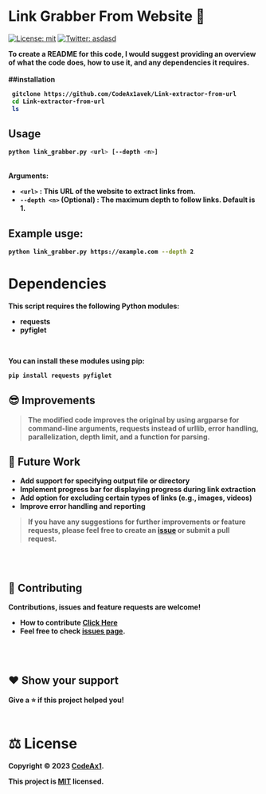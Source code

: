# Link Grabber From Website 👋
[![License: mit](https://img.shields.io/badge/License-mit-yellow.svg)](LICENCE.MD)
[![Twitter: asdasd](https://img.shields.io/twitter/follow/CodeAx4.svg?style=social)](https://youtube.com/codeax10)

<b> To create a README for this code, I would suggest providing an overview of what the code does, how to use it, and any dependencies it requires. <b>
<br>
<br>
##installation
```sh
 gitclone https://github.com/CodeAx1avek/Link-extractor-from-url
 cd Link-extractor-from-url
 ls
```

## Usage
```sh
python link_grabber.py <url> [--depth <n>]
```
<br>
Arguments:

* `<url>`                  : This URL of the website to extract links from.
* `--depth <n>` (Optional) : The maximum depth to follow links. Default is 1.

## Example usge:
```sh
python link_grabber.py https://example.com --depth 2
```

# Dependencies
This script requires the following Python modules:
* requests
* pyfiglet
<br>

<b> You can install these modules using pip: </b>

```sh
pip install requests pyfiglet
```

## 😎 Improvements
> The modified code improves the original by using argparse for command-line arguments, requests instead of urllib, error handling, parallelization, depth limit, and a function for parsing. <br>

## 🚀 Future Work
- Add support for specifying output file or directory
- Implement progress bar for displaying progress during link extraction
- Add option for excluding certain types of links (e.g., images, videos)
- Improve error handling and reporting

> If you have any suggestions for further improvements or feature requests, please feel free to create an [issue](https://github.com/CodeAx1avek/Link-extractor-from-url/pulls) or submit a pull request.
<br>
<br>

## 🤝 Contributing

Contributions, issues and feature requests are welcome!

- How to contribute [Click Here](CONTRIBUTING.md)
- Feel free to check [issues page](https://github.com/CodeAx1avek/Link-extractor-from-url/pulls).
<br>
<br>

## ❤️ Show your support
Give a ⭐️ if this project helped you!
<br>
<br>

# ⚖️ License

Copyright © 2023 [CodeAx1](https://github.com/CodeAx1avek).

This project is [MIT]() licensed.
